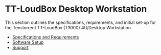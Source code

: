 # TT-LoudBox Desktop Workstation

This section outlines the specifications, requirements, and initial set-up for the Tenstorrent TT-LoudBox (T3000) 4U/Desktop Workstation.

- [Specifications and Requirements](./specifications.md)
- [Software Setup](https://docs.tenstorrent.com/quickstart.html)
- [Support](./support.md)


